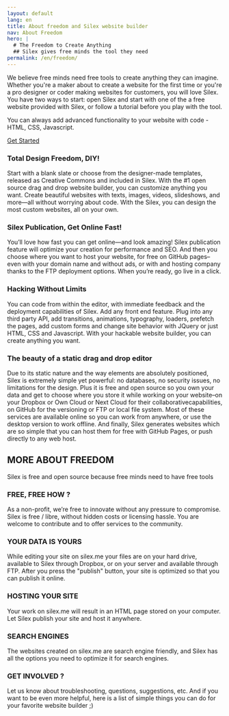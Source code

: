 ```yaml
---
layout: default
lang: en
title: About freedom and Silex website builder
nav: About Freedom
hero: |
  # The Freedom to Create Anything
  ## Silex gives free minds the tool they need
permalink: /en/freedom/
---
```


We believe free minds need free tools to create anything they can imagine. Whether you're a maker about to create a website for the first time or you're a pro designer or coder making websites for customers, you will love Silex. You have two ways to start: open Silex and start with one of the a free website provided with Silex, or follow a tutorial before you play with the tool.

You can always add advanced functionality to your website with code - HTML, CSS, Javascript.

[Get Started](https://www.silex.me)

### Total Design Freedom, DIY!

Start with a blank slate or choose from the designer-made templates, released as Creative Commons and included in Silex. With the #1 open source drag and drop website builder, you can customize anything you want. Create beautiful websites with texts, images, videos, slideshows, and more—all without worrying about code. With the Silex, you can design the most custom websites, all on your own. 

### Silex Publication, Get Online Fast!

You’ll love how fast you can get online—and look amazing! Silex publication feature will optimize your creation for performance and SEO. And then you choose where you want to host your website, for free on GitHub pages–even with your domain name and without ads, or with and hosting company thanks to the FTP deployment options. When you’re ready, go live in a click.

### Hacking Without Limits

You can code from within the editor, with immediate feedback and the deployment capabilities of Silex. Add any front end feature. Plug into any third party API, add transitions, animations, typography, loaders, prefetch the pages, add custom forms and change site behavior with JQuery or just HTML, CSS and Javascript. With your hackable website builder, you can create anything you want.

### The beauty of a static drag and drop editor

Due to its static nature and the way elements are absolutely positioned, Silex is extremely simple yet powerful: no databases, no security issues, no limitations for the design. Plus it is free and open source so you own your data and get to choose where you store it while working on your website–on your Dropbox or Own Cloud or Next Cloud for their collaborativecapabilities, on GitHub for the versioning or FTP or local file system. Most of these services are available online so you can work from anywhere, or use the desktop version to work offline. And finally, Silex generates websites which are so simple that you can host them for free with GitHub Pages, or push directly to any web host.

## MORE ABOUT FREEDOM

Silex is free and open source because free minds need to have free tools

### FREE, FREE HOW ?

As a non-profit, we’re free to innovate without any pressure to compromise. Silex is free / libre, without hidden costs or licensing hassle. You are welcome to contribute and to offer services to the community.

### YOUR DATA IS YOURS

While editing your site on silex.me your files are on your hard drive, available to Silex through Dropbox, or on your server and available through FTP. After you press the "publish" button, your site is optimized so that you can publish it online.

### HOSTING YOUR SITE

Your work on silex.me will result in an HTML page stored on your computer. Let Silex publish your site and host it anywhere.

### SEARCH ENGINES

The websites created on silex.me are search engine friendly, and Silex has all the options you need to optimize it for search engines.

### GET INVOLVED ?

Let us know about troubleshooting, questions, suggestions, etc. And if you want to be even more helpful, here is a list of simple things you can do for your favorite website builder ;)


